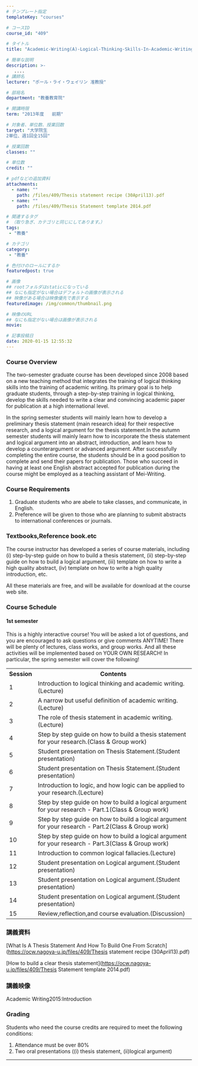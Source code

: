```yaml
---
# テンプレート指定
templateKey: "courses"

# コースID
course_id: "409"

# タイトル
title: "Academic-Writing(A)-Logical-Thinking-Skills-In-Academic-Writing-2013"

# 簡単な説明
description: >-
   ....
# 講師名
lecturer: "ポール・ライ・ウェイリン 准教授"

# 部局名
department: "教養教育院"

# 開講時限
term: "2013年度	前期"

# 対象者、単位数、授業回数
target: "大学院生
2単位、週1回全15回"

# 授業回数
classes: ""

# 単位数
credit: ""

# pdfなどの追加資料
attachments:
  - name: "" 
    path: /files/409/Thesis statement recipe (30April13).pdf
  - name: "" 
    path: /files/409/Thesis Statement template 2014.pdf

# 関連するタグ
# （取り急ぎ、カテゴリと同じにしてあります。）
tags:
 - "教養"

# カテゴリ
category:
 - "教養"

# 色付けのロールにするか
featuredpost: true

# 画像
## rootフォルダはstaticになっている
## なにも指定がない場合はデフォルトの画像が表示される
## 映像がある場合は映像優先で表示する
featuredimage: /img/common/thumbnail.png

# 映像のURL
## なにも指定がない場合は画像が表示される
movie: 

# 記事投稿日
date: 2020-01-15 12:55:32
---
```


### Course Overview

The two-semester graduate course has been developed since 2008 based on a new teaching method that integrates the training of logical thinking skills into the training of academic writing. Its primary goal is to help graduate students, through a step-by-step training in logical thinking, develop the skills needed to write a clear and convincing academic paper for publication at a high international level.

In the spring semester students will mainly learn how to develop a preliminary thesis statement (main research idea) for their respective research, and a logical argument for the thesis statement.In the autumn semester students will mainly learn how to incorporate the thesis statement and logical argument into an abstract, introduction, and learn how to develop a counterargument or advanced argument. After successfully completing the entire course, the students should be in a good position to complete and send their papers for publication. Those who succeed in having at least one English abstract accepted for publication during the course might be employed as a teaching assistant of Mei-Writing.








### Course Requirements

1. Graduate students who are abele to take classes, and communicate, in English.
2. Preference will be given to those who are planning to submit abstracts to international conferences or journals.

### Textbooks,Reference book.etc

The course instructor has developed a series of course materials, including (i) step-by-step guide on how to build a thesis statement, (ii) step-by-step guide on how to build a logical argument, (iii) template on how to write a high quality abstract, (iv) template on how to write a high quality introduction, etc.

All these materials are free, and will be available for download at the course web site.


<h3>Course Schedule</h3>
<h4>1st semester</h4>
<p>
This is a highly interactive course! You will be asked a lot of questions, and you are encouraged to ask questions or give comments ANYTIME! There will be plenty of lectures, class works, and group works. And all these activities will be implemented based on YOUR OWN RESEARCH! In particular, the spring semester will cover the following!
</p>

<table class="basic" width="485">
<tr>
<th width="20" class="center">Session</th>
<th width="465" class="center">Contents</th>
</tr>

<tr>
<td width="20" class="center">1</td>
<td width="465">Introduction to logical thinking and academic writing.<span class="i">(Lecture)</span class="i"></td>
</tr>

<tr>
<td width="20" class="center">2</td>
<td width="465">A narrow but useful definition of academic writing.<span class="i">(Lecture)</span class="i"></td>
</tr>

<tr>
<td width="20" class="center">3</td>
<td width="465">The role of thesis statement in academic writing.<span class="i">(Lecture)</span class="i"></td>
</tr>

<tr>
<td width="20" class="center">4</td>
<td width="465">Step by step guide on how to build a thesis statement for your research.<span class="i">(Class & Group work)</span class="i"></td>
</tr>

<tr>
<td width="20" class="center">5</td>
<td width="465">Student presentation on Thesis Statement.<span class="i">(Student presentation)</span class="i"></td>
</tr>

<tr>
<td width="20" class="center">6</td>
<td width="465">Student presentation on Thesis Statement.<span class="i">(Student presentation)</span class="i"></td>
</tr>

<tr>
<td width="20" class="center">7</td>
<td width="465">Introduction to logic, and how logic can be applied to your research.<span class="i">(Lecture)</span class="i"></td>
</tr>

<tr>
<td width="20" class="center">8</td>
<td width="465">Step by step guide on how to build a logical argument for your research - Part.1<span class="i">(Class & Group work)</span class="i"></td>
</tr>

<tr>
<td width="20" class="center">9</td>
<td width="465">Step by step guide on how to build a logical argument for your research - Part.2<span class="i">(Class & Group work)</span class="i"></td>
</tr>

<tr>
<td width="20" class="center">10</td>
<td width="465">Step by step guide on how to build a logical argument for your research - Part.3<span class="i">(Class & Group work)</span class="i"></td>
</tr>

<tr>
<td width="20" class="center">11</td>
<td width="465">Introduction to common logical fallacies.<span class="i">(Lecture)</span class="i"></td>
</tr>

<tr>
<td width="20" class="center">12</td>
<td width="465">Student presentation on Logical argument.<span class="i">(Student presentation)</span class="i"></td>
</tr>

<tr>
<td width="20" class="center">13</td>
<td width="465">Student presentation on Logical argument.<span class="i">(Student presentation)</span class="i"></td>
</tr>

<tr>
<td width="20" class="center">14</td>
<td width="465">Student presentation on Logical argument.<span class="i">(Student presentation)</span class="i"></td>
</tr>

<tr>
<td width="20" class="center">15</td>
<td width="465">Review,reflection,and course evaluation.<span class="i">(Discussion)</span class="i"></td>
</tr>

</table>




### 講義資料

[What Is A Thesis Statement And How To Build One From Scratch](https://ocw.nagoya-u.jp/files/409/Thesis statement recipe (30April13).pdf) 

[How to build a clear thesis statement](https://ocw.nagoya-u.jp/files/409/Thesis Statement template 2014.pdf) 


### 講義映像

Academic Writing2015:Introduction





### Grading

Students who need the course credits are required to meet the following conditions:

1. Attendance must be over 80%
2. Two oral presentations ((i) thesis statement, (ii)logical argument)



-----